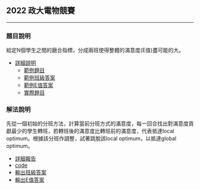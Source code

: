 ## 2022 政大電物競賽
---
### 題目說明
給定N個學生之間的磨合指標，分成兩班使得整體的滿意度(E值)盡可能的大。

- [詳細說明](2022_challenge.pdf)
  - [範例題目](w4.txt)
  - [範例班級答案](101_sol_class.txt)
  - [範例E值答案](101_sol_E.txt)
  - [實際題目](w101.txt)

### 解法說明
先從一個初始的分班方法，計算當前分班方式的滿意度，每一回合找出對滿意度貢獻最少的學生轉班，若轉班後的滿意度比轉班前的滿意度，代表抵達local optimum。根據該分班作調整，試著跳脫該local optimum，以抵達global optimum。
- [詳細報告](solution.pdf)
- [code](solve.py)
- [輸出班級答案](101_sol_class.txt)
- [輸出E值答案](101_sol_E.txt)
